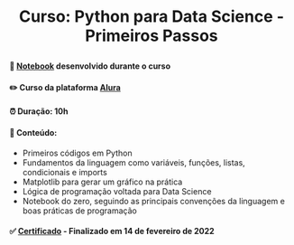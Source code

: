 # <p align="center"> <b> Curso: Python para Data Science - Primeiros Passos </b> 

####  📓 <a href="https://github.com/diassmatheus/PrimeirosPassos/blob/main/L%C3%B3gica%20de%20Programa%C3%A7%C3%A3o.ipynb">Notebook</a> desenvolvido durante o curso   
####  ✏️ Curso da plataforma <a href="https://cursos.alura.com.br/course/python-intro">Alura</a> 
####  ⏰ Duração: 10h 
####  📜 Conteúdo:
- Primeiros códigos em Python
- Fundamentos da linguagem como variáveis, funções, listas, condicionais e imports
- Matplotlib para gerar um gráfico na prática
- Lógica de programação voltada para Data Science
- Notebook do zero, seguindo as principais convenções da linguagem e boas práticas de programação
####  ✅ <a href="https://cursos.alura.com.br/user/diassmatheus/course/python-intro/certificate">Certificado</a> - Finalizado em 14 de fevereiro de 2022
  
